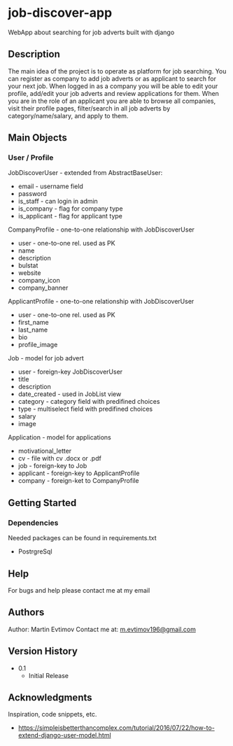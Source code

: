 # job-discover-app
WebApp about searching for job adverts built with django

## Description

The main idea of the project is to operate as platform for job searching. 
You can register as company to add job adverts or as applicant to search for your next job.
When logged in as a company you will be able to edit your profile, add/edit your job adverts
and review applications for them. When you are in the role of an applicant you are
able to browse all companies, visit their profile pages, filter/search in all job adverts
by category/name/salary, and apply to them.

## Main Objects

### User / Profile
JobDiscoverUser - extended from AbstractBaseUser:
* email - username field
* password
* is_staff - can login in admin
* is_company - flag for company type
* is_applicant - flag for applicant type

CompanyProfile - one-to-one relationship with JobDiscoverUser
* user - one-to-one rel. used as PK
* name
* description
* bulstat
* website
* company_icon
* company_banner

ApplicantProfile - one-to-one relationship with JobDiscoverUser
* user - one-to-one rel. used as PK
* first_name
* last_name
* bio
* profile_image

Job - model for job advert
* user - foreign-key JobDiscoverUser
* title
* description
* date_created - used in JobList view
* category - category field with predifined choices
* type - multiselect field with predifined choices
* salary
* image

Application - model for applications
* motivational_letter
* cv - file with cv .docx or .pdf
* job - foreign-key to Job
* applicant - foreign-key to ApplicantProfile
* company - foreign-ket to CompanyProfile

## Getting Started

### Dependencies
Needed packages can be found in requirements.txt
* PostrgreSql

## Help

For bugs and help please contact me at my email

## Authors

Author: Martin Evtimov
Contact me at: m.evtimov196@gmail.com

## Version History

* 0.1
    * Initial Release

## Acknowledgments

Inspiration, code snippets, etc.
* https://simpleisbetterthancomplex.com/tutorial/2016/07/22/how-to-extend-django-user-model.html

